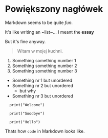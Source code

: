 # Powiększony nagłówek

Markdown seems to be quite *fun*.

It's like writing an ~list~... I meant the **essay**

But it's fine anyway.

> Witam w mojej kuchni.

1. Something something number 1
2. Something something number 2
3. Something something number 3

- Something nr 1 but unordered
- Something nr 2 but unordered
  - but why
- Something nr 3 but unordered

```
  print("Welcome")

  print("Goodbye")

  print("Hello")
```

Thats how `code` in Markdown looks like.

